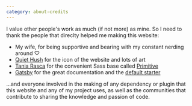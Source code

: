 ```yaml
---
category: about-credits
---
```


I value other people's work as much (if not more) as mine. So I need to thank the people that direclty helped me making this website:

- My wife, for being supportive and bearing with my constant nerding around ♡
- [Quiet Hush](https://twitter.com/q_hush) for the icon of the website and lots of art
- [Tania Rasca](https://taniarascia.com) for the convenient Sass base called [Primitive](https://taniarascia.github.io/primitive/)
- [Gatsby](https://www.gatsbyjs.org/) for the great documentation and the [default starter](https://github.com/gatsbyjs/gatsby-starter-default)

...and everyone involved in the making of any dependency or plugin that this website and any of my project uses, as well as the communities that contribute to sharing the knowledge and passion of code.
